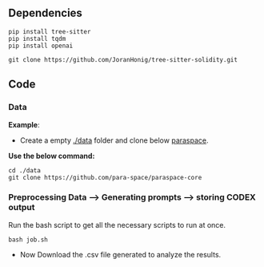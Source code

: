 ## Dependencies
```
pip install tree-sitter
pip install tqdm 
pip install openai 

git clone https://github.com/JoranHonig/tree-sitter-solidity.git
```

## Code
### Data
**Example**: 
- Create a empty <ins>./data</ins> folder and clone below [paraspace](https://github.com/para-space/paraspace-core).

**Use the below command:**
```
cd ./data
git clone https://github.com/para-space/paraspace-core
```

### Preprocessing Data --> Generating prompts --> storing CODEX output  
Run the bash script to get all the necessary scripts to run at once. 
```
bash job.sh
```
- Now Download the .csv file generated to analyze the results.
